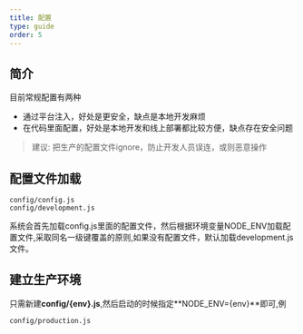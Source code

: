 ```yaml
---
title: 配置
type: guide
order: 5
---
```


## 简介
目前常规配置有两种
* 通过平台注入，好处是更安全，缺点是本地开发麻烦
* 在代码里面配置，好处是本地开发和线上部署都比较方便，缺点存在安全问题
> 建议: 把生产的配置文件ignore，防止开发人员误连，或则恶意操作

## 配置文件加载
```
config/config.js
config/development.js

```
系统会首先加载config.js里面的配置文件，然后根据环境变量NODE_ENV加载配置文件,采取同名一级键覆盖的原则,如果没有配置文件，默认加载development.js文件。


## 建立生产环境
只需新建**config/{env}.js**,然后启动的时候指定**NODE_ENV={env}**即可,例
```
config/production.js
```
